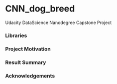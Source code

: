# CNN_dog_breed
Udacity DataScience Nanodegree Capstone Project

### Libraries


### Project Motivation


### Result Summary


### Acknowledgements

